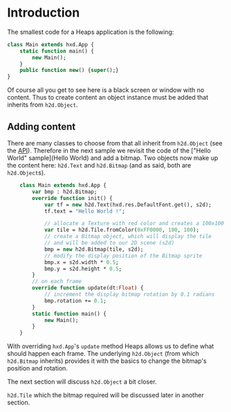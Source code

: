 # Introduction 

The smallest code for a Heaps application is the following:

```haxe
class Main extends hxd.App {
    static function main() {
        new Main();
    }
    public function new() {super();}
}
```
Of course all you get to see here is a black screen or window with no content. Thus to create content an object instance must be added that inherits from `h2d.Object`.

## Adding content
There are many classes to choose from that all inherit from `h2d.Object` (see the [API](https://heaps.io/api/h2d/Object.html)). Therefore in the next sample we revisit the code of the ["Hello World" sample](Hello World) and add a bitmap. Two objects now make up the content here: `h2d.Text` and `h2d.Bitmap` (and as said, both are `h2d.Object`s).

```haxe
    class Main extends hxd.App {
        var bmp : h2d.Bitmap;
        override function init() {
            var tf = new h2d.Text(hxd.res.DefaultFont.get(), s2d);
            tf.text = "Hello World !";

            // allocate a Texture with red color and creates a 100x100 Tile from it
            var tile = h2d.Tile.fromColor(0xFF0000, 100, 100);
            // create a Bitmap object, which will display the tile
            // and will be added to our 2D scene (s2d)
            bmp = new h2d.Bitmap(tile, s2d);
            // modify the display position of the Bitmap sprite
            bmp.x = s2d.width * 0.5;
            bmp.y = s2d.height * 0.5;
        }
        // on each frame
        override function update(dt:Float) {
            // increment the display bitmap rotation by 0.1 radians
            bmp.rotation += 0.1;
        }
        static function main() {
            new Main();
        }
    }
```

With overriding `hxd.App`'s `update` method Heaps allows us to define what should happen each frame.
The underlying `h2d.Object` (from which `h2d.Bitmap` inherits) provides it with the basics to change the bitmap's position and rotation.

The next section will discuss `h2d.Object` a bit closer.

`h2d.Tile` which the bitmap required will be discussed later in another section.


